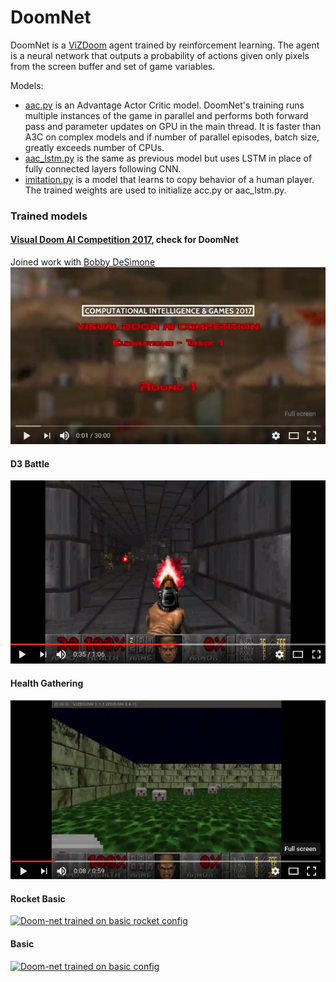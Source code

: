 # DoomNet

DoomNet is a [ViZDoom](http://vizdoom.cs.put.edu.pl/) agent trained by reinforcement learning. The agent is a neural network that outputs a probability of actions given only pixels from the screen buffer and set of game variables.

Models:
* [aac.py](aac.py) is an Advantage Actor Critic model. DoomNet's training runs multiple instances of the game in parallel and performs both forward pass and parameter updates on GPU in the main thread. It is faster than A3C on complex models and if number of parallel episodes, batch size, greatly exceeds number of CPUs.
* [aac_lstm.py](aac_lstm.py) is the same as previous model but uses LSTM in place of fully connected layers following CNN.
* [imitation.py](imitation.py) is a model that learns to copy behavior of a human player. The trained weights are used to initialize acc.py or aac_lstm.py.

### Trained models

#### [Visual Doom AI Competition 2017](http://vizdoom.cs.put.edu.pl/competition-cig-2017), check for DoomNet
Joined work with [Bobby DeSimone](https://github.com/desimone)<br>
[![Doom-net track1, elimination round 2017](images/comp_track1_elimination.png)](https://youtu.be/2Pr0WUMNCvw)


#### D3 Battle
[![Doom-net trained on D3-battle config](images/D3-battle.png)](https://youtu.be/gxs8JowQ2Pc)


#### Health Gathering
[![Doom-net trained on health gathering config](images/health_gathering.png)](https://youtu.be/0jA6uUXDtkk)


#### Rocket Basic
[![Doom-net trained on basic rocket config](images/rocket.png)](https://youtu.be/8hQO5VzsnkI)


#### Basic
[![Doom-net trained on basic config](images/basic.png)](https://youtu.be/Ej-5UgjVJEs)
